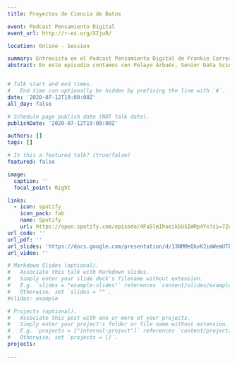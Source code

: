 ```yaml
---
title: Proyectos de Ciencia de Datos

event: Podcast Pensamiento Digital
event_url: http://r-es.org/XIjuR/

location: Online - Session

summary: Entrevista en el Podcast Pensamiento Digital de Frankie Carrero
abstract: En este episodio contamos con Pelayo Arbués, Senior Data Scientist en Idealista/Data, para hablar sobre Data Science, tipos de proyectos que se llevan a cabo en la industria y la formación necesaria para poder dedicarse a ellos.


# Talk start and end times.
#   End time can optionally be hidden by prefixing the line with `#`.
date: '2020-07-12T19:00:00Z'
all_day: false

# Schedule page publish date (NOT talk date).
publishDate: '2020-07-12T19:00:00Z'

authors: []
tags: []

# Is this a featured talk? (true/false)
featured: false

image:
  caption: ''
  focal_point: Right

links:
  - icon: spotify
    icon_pack: fab
    name: Spotify
    url: https://open.spotify.com/episode/4Fa5lmIhoeik5U5IWRp4Yx?si=7Zo2nX_GRF-t46ysWst9BA
url_code: ''
url_pdf: ''
url_slides: 'https://docs.google.com/presentation/d/13NMMeQkvK2imWemUTkHGb32ddJjLM-ad_rGG8kClhNU/edit?usp=sharing'
url_video: ''

# Markdown Slides (optional).
#   Associate this talk with Markdown slides.
#   Simply enter your slide deck's filename without extension.
#   E.g. `slides = "example-slides"` references `content/slides/example-slides.md`.
#   Otherwise, set `slides = ""`.
#slides: example

# Projects (optional).
#   Associate this post with one or more of your projects.
#   Simply enter your project's folder or file name without extension.
#   E.g. `projects = ["internal-project"]` references `content/project/deep-learning/index.md`.
#   Otherwise, set `projects = []`.
projects:
  
---
```


